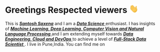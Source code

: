 # Greetings Respected viewers <img src="https://github.com/AsadAzam/AsadAzam/blob/master/wave.gif" width="30px">

This is <u>***Santosh Saxena***</u> and I am a <u> ***Data Science*** </u> enthusiast. I has insights of <u> ***Machine Learning, Deep Learning, Computer Vision and Natural Language Processing*** </u> and I am extending myself towards <u> ***Data Engineering, Cloud and DevOps*** </u> to achieve a level of <u> ***Full-Stack Data Scientist*** </u> . I live in Pune,India. You can find me on 
